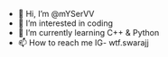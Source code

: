 - 👋 Hi, I’m @mYSerVV
- 👀 I’m interested in coding
- 🌱 I’m currently learning C++ & Python
- 📫 How to reach me IG- wtf.swarajj

<!---
mYSerVV/mYSerVV is a ✨ special ✨ repository because its `README.md` (this file) appears on your GitHub profile.
You can click the Preview link to take a look at your changes.
--->
